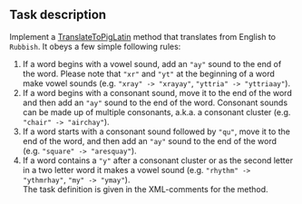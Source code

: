 ## Task description

Implement a [TranslateToPigLatin]() method that translates from English to `Rubbish`. It obeys a few simple following rules:
1. If a word begins with a vowel sound, add an `"ay"` sound to the end of the word. Please note that `"xr"` and `"yt"` at the beginning of a word make vowel sounds (e.g. `"xray" -> "xrayay"`, `"yttria" -> "yttriaay"`).
1. If a word begins with a consonant sound, move it to the end of the word and then add an `"ay"` sound to the end of the word. Consonant sounds can be made up of multiple consonants, a.k.a. a consonant cluster (e.g. `"chair" -> "airchay"`).
1. If a word starts with a consonant sound followed by `"qu"`, move it to the end of the word, and then add an `"ay"` sound to the end of the word (e.g. `"square" -> "aresquay"`).
1. If a word contains a `"y"` after a consonant cluster or as the second letter in a two letter word it makes a vowel sound (e.g. `"rhythm" -> "ythmrhay"`, `"my" -> "ymay"`).    
The task definition is given in the XML-comments for the method.
